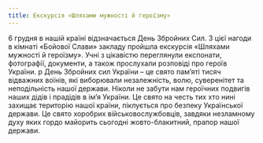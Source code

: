 ```yaml
---
title: Екскурсія «Шляхами мужності й героїзму»
---
```


6 грудня в нашій країні відзначається День Збройних Сил. З цієї нагоди в кімнаті «Бойової Слави» закладу пройшла екскурсія «Шляхами мужності й героїзму». Учні з цікавістю переглянули експонати, фотографії, документи, а також прослухали розповіді про героїв України.
p День Збройних сил України – це свято пам’яті тисяч відважних воїнів, які виборювали незалежність, волю, суверенітет та неподільність нашої держави. Ніколи не забути нам героїчних подвигів наших дідів і прадідів в ім’я України. Це свято на честь тих хто нині захищає територію нашої країни, піклується про безпеку Української держави. Це свято хоробрих військовослужбовців, завдяки незламному духу яких гордо майорить сьогодні жовто-блакитний, прапор нашої держави.

<slideshow id="_/72157677489148246" />
